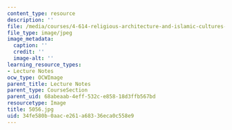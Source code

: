 ```yaml
---
content_type: resource
description: ''
file: /media/courses/4-614-religious-architecture-and-islamic-cultures-fall-2002/34fe580b0aace261a68336eca0c558e9_5056.jpg
file_type: image/jpeg
image_metadata:
  caption: ''
  credit: ''
  image-alt: ''
learning_resource_types:
- Lecture Notes
ocw_type: OCWImage
parent_title: Lecture Notes
parent_type: CourseSection
parent_uid: 68abeaab-4eff-532c-e858-18d3ffb567bd
resourcetype: Image
title: 5056.jpg
uid: 34fe580b-0aac-e261-a683-36eca0c558e9
---
```

